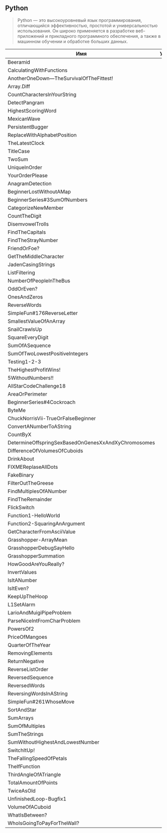 ## Python

> Python — это высокоуровневый язык программирования, отличающийся
> эффективностью, простотой и универсальностью использования.
> Он широко применяется в разработке веб-приложений и прикладного
> программного обеспечения, а также в машинном обучении и обработке
> больших данных.

| Имя                                                 | Уровень |                                                                                                            Ссылка |
| --------------------------------------------------- | :-----: | ----------------------------------------------------------------------------------------------------------------: |
| Beeramid                                            |  5kyu   |                                                                                       [Beeramid](./5kyu/Beeramid) |
| CalculatingWithFunctions                            |  5kyu   |                                                       [CalculatingWithFunctions](./5kyu/CalculatingWithFunctions) |
| AnotherOneDown—TheSurvivalOfTheFittest!             |  6kyu   |                 [AnotherOneDown—TheSurvivalOfTheFittest!](./6kyu/AnotherOneDown%E2%80%94TheSurvivalOfTheFittest!) |
| Array.Diff                                          |  6kyu   |                                                                                   [Array.Diff](./6kyu/Array.Diff) |
| CountCharactersInYourString                         |  6kyu   |                                                 [CountCharactersInYourString](./6kyu/CountCharactersInYourString) |
| DetectPangram                                       |  6kyu   |                                                                             [DetectPangram](./6kyu/DetectPangram) |
| HighestScoringWord                                  |  6kyu   |                                                                   [HighestScoringWord](./6kyu/HighestScoringWord) |
| MexicanWave                                         |  6kyu   |                                                                                 [MexicanWave](./6kyu/MexicanWave) |
| PersistentBugger                                    |  6kyu   |                                                                       [PersistentBugger](./6kyu/PersistentBugger) |
| ReplaceWithAlphabetPosition                         |  6kyu   |                                                 [ReplaceWithAlphabetPosition](./6kyu/ReplaceWithAlphabetPosition) |
| TheLatestClock                                      |  6kyu   |                                                                           [TheLatestClock](./6kyu/TheLatestClock) |
| TitleCase                                           |  6kyu   |                                                                                     [TitleCase](./6kyu/TitleCase) |
| TwoSum                                              |  6kyu   |                                                                                           [TwoSum](./6kyu/TwoSum) |
| UniqueInOrder                                       |  6kyu   |                                                                             [UniqueInOrder](./6kyu/UniqueInOrder) |
| YourOrderPlease                                     |  6kyu   |                                                                         [YourOrderPlease](./6kyu/YourOrderPlease) |
| AnagramDetection                                    |  7kyu   |                                                                       [AnagramDetection](./7kyu/AnagramDetection) |
| BeginnerLostWithoutAMap                             |  7kyu   |                                                         [BeginnerLostWithoutAMap](./7kyu/BeginnerLostWithoutAMap) |
| BeginnerSeries#3SumOfNumbers                        |  7kyu   |                                               [BeginnerSeries#3SumOfNumbers](./7kyu/BeginnerSeries#3SumOfNumbers) |
| CategorizeNewMember                                 |  7kyu   |                                                                 [CategorizeNewMember](./7kyu/CategorizeNewMember) |
| CountTheDigit                                       |  7kyu   |                                                                             [CountTheDigit](./7kyu/CountTheDigit) |
| DisemvowelTrolls                                    |  7kyu   |                                                                       [DisemvowelTrolls](./7kyu/DisemvowelTrolls) |
| FindTheCapitals                                     |  7kyu   |                                                                         [FindTheCapitals](./7kyu/FindTheCapitals) |
| FindTheStrayNumber                                  |  7kyu   |                                                                   [FindTheStrayNumber](./7kyu/FindTheStrayNumber) |
| FriendOrFoe?                                        |  7kyu   |                                                                               [FriendOrFoe?](./7kyu/FriendOrFoe?) |
| GetTheMiddleCharacter                               |  7kyu   |                                                             [GetTheMiddleCharacter](./7kyu/GetTheMiddleCharacter) |
| JadenCasingStrings                                  |  7kyu   |                                                                   [JadenCasingStrings](./7kyu/JadenCasingStrings) |
| ListFiltering                                       |  7kyu   |                                                                             [ListFiltering](./7kyu/ListFiltering) |
| NumberOfPeopleInTheBus                              |  7kyu   |                                                           [NumberOfPeopleInTheBus](./7kyu/NumberOfPeopleInTheBus) |
| OddOrEven?                                          |  7kyu   |                                                                                   [OddOrEven?](./7kyu/OddOrEven?) |
| OnesAndZeros                                        |  7kyu   |                                                                               [OnesAndZeros](./7kyu/OnesAndZeros) |
| ReverseWords                                        |  7kyu   |                                                                               [ReverseWords](./7kyu/ReverseWords) |
| SimpleFun#176ReverseLetter                          |  7kyu   |                                                   [SimpleFun#176ReverseLetter](./7kyu/SimpleFun#176ReverseLetter) |
| SmallestValueOfAnArray                              |  7kyu   |                                                           [SmallestValueOfAnArray](./7kyu/SmallestValueOfAnArray) |
| SnailCrawlsUp                                       |  7kyu   |                                                                             [SnailCrawlsUp](./7kyu/SnailCrawlsUp) |
| SquareEveryDigit                                    |  7kyu   |                                                                       [SquareEveryDigit](./7kyu/SquareEveryDigit) |
| SumOfASequence                                      |  7kyu   |                                                                           [SumOfASequence](./7kyu/SumOfASequence) |
| SumOfTwoLowestPositiveIntegers                      |  7kyu   |                                           [SumOfTwoLowestPositiveIntegers](./7kyu/SumOfTwoLowestPositiveIntegers) |
| Testing1-2-3                                        |  7kyu   |                                                                               [Testing1-2-3](./7kyu/Testing1-2-3) |
| TheHighestProfitWins!                               |  7kyu   |                                                             [TheHighestProfitWins!](./7kyu/TheHighestProfitWins!) |
| 5WithoutNumbers!!                                   |  8kyu   |                                                                     [5WithoutNumbers!!](./8kyu/5WithoutNumbers!!) |
| AllStarCodeChallenge18                              |  8kyu   |                                                           [AllStarCodeChallenge18](./8kyu/AllStarCodeChallenge18) |
| AreaOrPerimeter                                     |  8kyu   |                                                                         [AreaOrPerimeter](./8kyu/AreaOrPerimeter) |
| BeginnerSeries#4Cockroach                           |  8kyu   |                                                     [BeginnerSeries#4Cockroach](./8kyu/BeginnerSeries#4Cockroach) |
| ByteMe                                              |  8kyu   |                                                                                           [ByteMe](./8kyu/ByteMe) |
| ChuckNorrisVii-TrueOrFalseBeginner                  |  8kyu   |                                   [ChuckNorrisVii-TrueOrFalseBeginner](./8kyu/ChuckNorrisVii-TrueOrFalseBeginner) |
| ConvertANumberToAString                             |  8kyu   |                                                         [ConvertANumberToAString](./8kyu/ConvertANumberToAString) |
| CountByX                                            |  8kyu   |                                                                                       [CountByX](./8kyu/CountByX) |
| DetermineOffspringSexBasedOnGenesXxAndXyChromosomes |  8kyu   | [DetermineOffspringSexBasedOnGenesXxAndXyChromosomes](./8kyu/DetermineOffspringSexBasedOnGenesXxAndXyChromosomes) |
| DifferenceOfVolumesOfCuboids                        |  8kyu   |                                               [DifferenceOfVolumesOfCuboids](./8kyu/DifferenceOfVolumesOfCuboids) |
| DrinkAbout                                          |  8kyu   |                                                                                   [DrinkAbout](./8kyu/DrinkAbout) |
| FIXMEReplaseAllDots                                 |  8kyu   |                                                                 [FIXMEReplaseAllDots](./8kyu/FIXMEReplaseAllDots) |
| FakeBinary                                          |  8kyu   |                                                                                   [FakeBinary](./8kyu/FakeBinary) |
| FilterOutTheGreese                                  |  8kyu   |                                                                   [FilterOutTheGreese](./8kyu/FilterOutTheGreese) |
| FindMultiplesOfANumber                              |  8kyu   |                                                           [FindMultiplesOfANumber](./8kyu/FindMultiplesOfANumber) |
| FindTheRemainder                                    |  8kyu   |                                                                       [FindTheRemainder](./8kyu/FindTheRemainder) |
| FlickSwitch                                         |  8kyu   |                                                                                 [FlickSwitch](./8kyu/FlickSwitch) |
| Function1-HelloWorld                                |  8kyu   |                                                               [Function1-HelloWorld](./8kyu/Function1-HelloWorld) |
| Function2-SquaringAnArgument                        |  8kyu   |                                               [Function2-SquaringAnArgument](./8kyu/Function2-SquaringAnArgument) |
| GetCharacterFromAsciiValue                          |  8kyu   |                                                   [GetCharacterFromAsciiValue](./8kyu/GetCharacterFromAsciiValue) |
| Grasshopper-ArrayMean                               |  8kyu   |                                                             [Grasshopper-ArrayMean](./8kyu/Grasshopper-ArrayMean) |
| GrasshopperDebugSayHello                            |  8kyu   |                                                       [GrasshopperDebugSayHello](./8kyu/GrasshopperDebugSayHello) |
| GrasshopperSummation                                |  8kyu   |                                                               [GrasshopperSummation](./8kyu/GrasshopperSummation) |
| HowGoodAreYouReally?                                |  8kyu   |                                                               [HowGoodAreYouReally?](./8kyu/HowGoodAreYouReally?) |
| InvertValues                                        |  8kyu   |                                                                               [InvertValues](./8kyu/InvertValues) |
| IsItANumber                                         |  8kyu   |                                                                                 [IsItANumber](./8kyu/IsItANumber) |
| IsItEven?                                           |  8kyu   |                                                                                     [IsItEven?](./8kyu/IsItEven?) |
| KeepUpTheHoop                                       |  8kyu   |                                                                             [KeepUpTheHoop](./8kyu/KeepUpTheHoop) |
| L1SetAlarm                                          |  8kyu   |                                                                                   [L1SetAlarm](./8kyu/L1SetAlarm) |
| LarioAndMuigiPipeProblem                            |  8kyu   |                                                       [LarioAndMuigiPipeProblem](./8kyu/LarioAndMuigiPipeProblem) |
| ParseNiceIntFromCharProblem                         |  8kyu   |                                                 [ParseNiceIntFromCharProblem](./8kyu/ParseNiceIntFromCharProblem) |
| PowersOf2                                           |  8kyu   |                                                                                     [PowersOf2](./8kyu/PowersOf2) |
| PriceOfMangoes                                      |  8kyu   |                                                                           [PriceOfMangoes](./8kyu/PriceOfMangoes) |
| QuarterOfTheYear                                    |  8kyu   |                                                                       [QuarterOfTheYear](./8kyu/QuarterOfTheYear) |
| RemovingElements                                    |  8kyu   |                                                                       [RemovingElements](./8kyu/RemovingElements) |
| ReturnNegative                                      |  8kyu   |                                                                           [ReturnNegative](./8kyu/ReturnNegative) |
| ReverseListOrder                                    |  8kyu   |                                                                       [ReverseListOrder](./8kyu/ReverseListOrder) |
| ReversedSequence                                    |  8kyu   |                                                                       [ReversedSequence](./8kyu/ReversedSequence) |
| ReversedWords                                       |  8kyu   |                                                                             [ReversedWords](./8kyu/ReversedWords) |
| ReversingWordsInAString                             |  8kyu   |                                                         [ReversingWordsInAString](./8kyu/ReversingWordsInAString) |
| SimpleFun#261WhoseMove                              |  8kyu   |                                                           [SimpleFun#261WhoseMove](./8kyu/SimpleFun#261WhoseMove) |
| SortAndStar                                         |  8kyu   |                                                                                 [SortAndStar](./8kyu/SortAndStar) |
| SumArrays                                           |  8kyu   |                                                                                     [SumArrays](./8kyu/SumArrays) |
| SumOfMultiples                                      |  8kyu   |                                                                           [SumOfMultiples](./8kyu/SumOfMultiples) |
| SumTheStrings                                       |  8kyu   |                                                                             [SumTheStrings](./8kyu/SumTheStrings) |
| SumWithoutHighestAndLowestNumber                    |  8kyu   |                                       [SumWithoutHighestAndLowestNumber](./8kyu/SumWithoutHighestAndLowestNumber) |
| SwitchItUp!                                         |  8kyu   |                                                                                 [SwitchItUp!](./8kyu/SwitchItUp!) |
| TheFallingSpeedOfPetals                             |  8kyu   |                                                         [TheFallingSpeedOfPetals](./8kyu/TheFallingSpeedOfPetals) |
| TheIfFunction                                       |  8kyu   |                                                                             [TheIfFunction](./8kyu/TheIfFunction) |
| ThirdAngleOfATriangle                               |  8kyu   |                                                             [ThirdAngleOfATriangle](./8kyu/ThirdAngleOfATriangle) |
| TotalAmountOfPoints                                 |  8kyu   |                                                                 [TotalAmountOfPoints](./8kyu/TotalAmountOfPoints) |
| TwiceAsOld                                          |  8kyu   |                                                                                   [TwiceAsOld](./8kyu/TwiceAsOld) |
| UnfinishedLoop-Bugfix1                              |  8kyu   |                                                           [UnfinishedLoop-Bugfix1](./8kyu/UnfinishedLoop-Bugfix1) |
| VolumeOfACuboid                                     |  8kyu   |                                                                         [VolumeOfACuboid](./8kyu/VolumeOfACuboid) |
| WhatIsBetween?                                      |  8kyu   |                                                                           [WhatIsBetween?](./8kyu/WhatIsBetween?) |
| WhoIsGoingToPayForTheWall?                          |  8kyu   |                                                   [WhoIsGoingToPayForTheWall?](./8kyu/WhoIsGoingToPayForTheWall?) |
